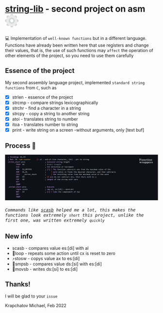 # [string-lib](https://github.com/Mchl-krpch/string-lib/blob/main/scr/strlib.asm) - second project on asm ![settings](https://raw.githubusercontent.com/Mchl-krpch/string-lib/dc90e869b218684f7e81aacee008b82f5a2c4a51/visual/settings-svgrepo-com.svg)

💻 Implementation of `well-known functions` but in a different language. Functions have already been written here that use registers and change their values, that is, the use of such functions may `affect` the operation of other elements of the project, so you need to use them carefully

## Essence of the project

My second assembly language project, implemented `standard string functions` from `C`, such as
- [X] strlen - essence of the project
- [X] strcmp - compare strings lexicographically
- [X] strchr - find a character in a string
- [X] strcpy - copy a string to another string
- [X] atoi - translates string to number
- [X] itoa - translates number to string
- [X] print - write string on a screen  -without arguments, only [text buf]

## Process 👾

![img](https://raw.githubusercontent.com/Mchl-krpch/string-lib/main/visual/wrapper-poster.jpg)

###### <samp>Commands like [scasb](http://www.club155.ru/x86cmd/SCASB) helped me a lot, this makes the functions look extremely `short` this project, unlike the first one, was written extremely `quickly`</samp>

## New info
* scasb - compares value es:[di] with al
* 🔁loop  - repeats some action until cx is reset to zero
* ⤴️stosw - copys    value ax to es:[di]
* 🔀smpsb - compares value ds:[si] with es:[di]
* 🔂movsb - writes   ds:[si] to es:[di]

## Thanks!
I will be glad to your `issue`

Krapchatov Michael, Feb 2022


